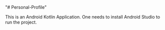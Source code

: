 "# Personal-Profile" 

This is an Android Kotlin Application. One needs to install Android Studio to run the project.
